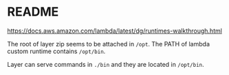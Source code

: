 # README
<https://docs.aws.amazon.com/lambda/latest/dg/runtimes-walkthrough.html>

The root of layer zip seems to be attached in `/opt`.
The PATH of lambda custom runtime contains `/opt/bin`.

Layer can serve commands in `./bin` and they are located in `/opt/bin`.

